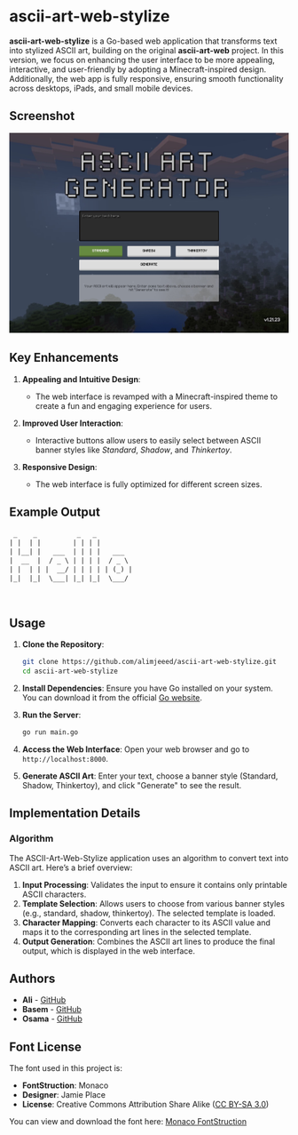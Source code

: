 # ascii-art-web-stylize

**ascii-art-web-stylize** is a Go-based web application that transforms text into stylized ASCII art, building on the original **ascii-art-web** project. In this version, we focus on enhancing the user interface to be more appealing, interactive, and user-friendly by adopting a Minecraft-inspired design. Additionally, the web app is fully responsive, ensuring smooth functionality across desktops, iPads, and small mobile devices.

## Screenshot

![Screenshot of ascii-art-web-stylize](https://github.com/alimjeeed/ascii-art-web-stylize/blob/main/screenshot/ascii-art-web-stylize-screenshot.jpg)

## Key Enhancements

1. **Appealing and Intuitive Design**: 
   - The web interface is revamped with a Minecraft-inspired theme to create a fun and engaging experience for users.
   
2. **Improved User Interaction**: 
   - Interactive buttons allow users to easily select between ASCII banner styles like *Standard*, *Shadow*, and *Thinkertoy*.

3. **Responsive Design**:
   - The web interface is fully optimized for different screen sizes.

## Example Output

```plaintext
 _    _          _   _          
| |  | |        | | | |         
| |__| |   ___  | | | |   ___   
|  __  |  / _ \ | | | |  / _ \  
| |  | | |  __/ | | | | | (_) | 
|_|  |_|  \___| |_| |_|  \___/  
                                
                                
```

## Usage

1. **Clone the Repository**:
    ```bash
    git clone https://github.com/alimjeeed/ascii-art-web-stylize.git
    cd ascii-art-web-stylize
    ```

2. **Install Dependencies**:
    Ensure you have Go installed on your system. You can download it from the official [Go website](https://golang.org/).

3. **Run the Server**:
    ```bash
    go run main.go
    ```

4. **Access the Web Interface**:
    Open your web browser and go to `http://localhost:8000`.

5. **Generate ASCII Art**:
    Enter your text, choose a banner style (Standard, Shadow, Thinkertoy), and click "Generate" to see the result.

## Implementation Details

### Algorithm

The ASCII-Art-Web-Stylize application uses an algorithm to convert text into ASCII art. Here’s a brief overview:

1. **Input Processing**: Validates the input to ensure it contains only printable ASCII characters.
2. **Template Selection**: Allows users to choose from various banner styles (e.g., standard, shadow, thinkertoy). The selected template is loaded.
3. **Character Mapping**: Converts each character to its ASCII value and maps it to the corresponding art lines in the selected template.
4. **Output Generation**: Combines the ASCII art lines to produce the final output, which is displayed in the web interface.

## Authors

- **Ali** - [GitHub](https://github.com/alimjeeed)
- **Basem** - [GitHub](https://github.com/basem9999)
- **Osama** - [GitHub](https://github.com/oalmaska)

## Font License

The font used in this project is:

- **FontStruction**: Monaco
- **Designer**: Jamie Place
- **License**: Creative Commons Attribution Share Alike ([CC BY-SA 3.0](http://creativecommons.org/licenses/by-sa/3.0/))

You can view and download the font here: [Monaco FontStruction](http://fontstruct.com/fontstructions/show/753435)
